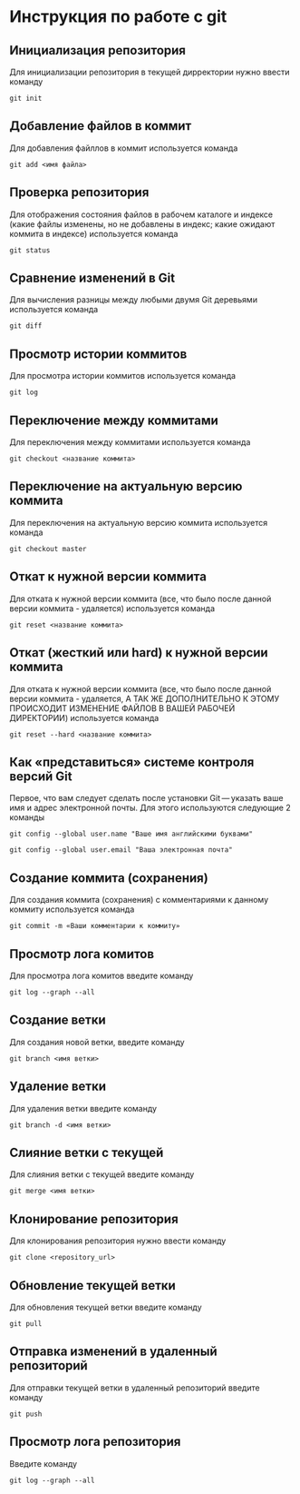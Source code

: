 # Инструкция по работе с git

## Инициализация репозитория

Для инициализации репозитория в текущей дирректории нужно ввести команду
```
git init
```
## Добавление файлов в коммит

Для добавления файллов в коммит используется команда

```
git add <имя файла>
```
## Проверка репозитория

Для отображения состояния файлов в рабочем каталоге и индексе (какие файлы изменены, но не добавлены в индекс; какие ожидают коммита в индексе) используется команда

```
git status
```
## Сравнение изменений в Git

Для вычисления разницы между любыми двумя Git деревьями используется команда

```
git diff
```
## Просмотр истории коммитов

Для просмотра истории коммитов используется команда

```
git log
```
## Переключение между коммитами

Для переключения между коммитами используется команда

```
git checkout <название коммита>
```
## Переключение на актуальную версию коммита

Для переключения на актуальную версию коммита используется команда

```
git checkout master
```

## Откат к нужной версии коммита

Для отката к нужной версии коммита (все, что было после данной версии коммита - удаляется) используется команда

```
git reset <название коммита>
```
## Откат (жесткий или hard) к нужной версии коммита 

Для отката к нужной версии коммита (все, что было после данной версии коммита - удаляется, А ТАК ЖЕ ДОПОЛНИТЕЛЬНО К ЭТОМУ ПРОИСХОДИТ ИЗМЕНЕНИЕ ФАЙЛОВ В ВАШЕЙ РАБОЧЕЙ ДИРЕКТОРИИ) используется команда

```
git reset --hard <название коммита>
```
## Как «представиться» системе контроля версий Git

Первое, что вам следует сделать после установки Git — указать ваше имя и адрес электронной почты. Для этого используются следующие 2 команды

```
git config --global user.name "Ваше имя английскими буквами"

git config --global user.email "Ваша электронная почта"
```

## Создание коммита (сохранения)

Для создания коммита (сохранения) с комментариями к данному коммиту используется команда
```
git commit -m «Ваши комментарии к коммиту»
```
## Просмотр лога комитов

Для просмотра лога комитов введите команду

```
git log --graph --all
```
## Создание ветки

Для создания новой ветки, введите команду

```
git branch <имя ветки>
```
## Удаление ветки 

Для удаления ветки введите команду

```
git branch -d <имя ветки>
```

## Слияние ветки с текущей

Для слияния ветки с текущей введите команду

```
git merge <имя ветки>
```

## Клонирование репозитория

Для клонирования репозитория нужно ввести команду

```
git clone <repository_url>
```

## Обновление текущей ветки

Для обновления текущей ветки введите команду

```
git pull
```

## Отправка изменений в удаленный репозиторий

Для отправки текущей ветки в удаленный репозиторий введите команду

```
git push
```

## Просмотр лога репозитория

Введите команду 

```
git log --graph --all
```

